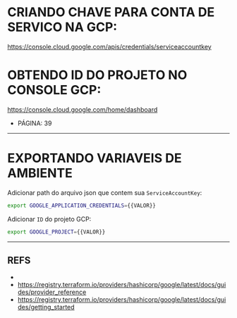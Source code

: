 # CRIANDO CHAVE PARA CONTA DE SERVICO NA GCP:
https://console.cloud.google.com/apis/credentials/serviceaccountkey

# OBTENDO ID DO PROJETO NO CONSOLE GCP:
https://console.cloud.google.com/home/dashboard

- PÁGINA: 39
---
# EXPORTANDO VARIAVEIS DE AMBIENTE

Adicionar path do arquivo json que contem sua `ServiceAccountKey`:
```sh
export GOOGLE_APPLICATION_CREDENTIALS={{VALOR}}

```

Adicionar `ID` do projeto GCP:
```sh
export GOOGLE_PROJECT={{VALOR}}
```
---
## REFS

- 
- https://registry.terraform.io/providers/hashicorp/google/latest/docs/guides/provider_reference
- https://registry.terraform.io/providers/hashicorp/google/latest/docs/guides/getting_started
